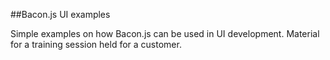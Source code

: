 ##Bacon.js UI examples

Simple examples on how Bacon.js can be used in UI development. Material for a training session held for a customer.
